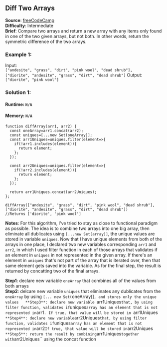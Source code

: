 ## Diff Two Arrays 

**Source**: [freeCodeCamp](https://www.freecodecamp.org/learn/javascript-algorithms-and-data-structures/intermediate-algorithm-scripting/diff-two-arrays)    
**Difficulty**: Intermediate  
**Brief**: Compare two arrays and return a new array with any items only found in one of the two given arrays, but not both. In other words, return the symmetric difference of the two arrays.       

### Example 1:
Input:   
``["andesite", "grass", "dirt", "pink wool", "dead shrub"],  
 ["diorite", "andesite", "grass", "dirt", "dead shrub"]``
Output: ``["diorite", "pink wool"]``



### Solution 1:
#### Runtime: ``N/A``
####  Memory: ``N/A``
```
function diffArray(arr1, arr2) {
  const oneArray=arr1.concat(arr2);
  const uniques=[...new Set(oneArray)];
  const arr1Uniques=uniques.filter(element=>{
    if(!arr1.includes(element)){
      return element;
    };
  });

  const arr2Uniques=uniques.filter(element=>{
    if(!arr2.includes(element)){
      return element;
    };
  });
  
  return arr1Uniques.concat(arr2Uniques);
};

diffArray(["andesite", "grass", "dirt", "pink wool", "dead shrub"], ["diorite", "andesite", "grass", "dirt", "dead shrub"])
//Returns ['diorite', 'pink wool']
```
**Notes**: For this algorithm, I've tried to stay as close to functional paradigm as possible. The idea is to combine two arrays into one big array, then eliminate all dublicates using ``[...new Set(array)]``, the unique values are stored in variable ``uniques``. Now that I have unique elements from both of the arrays in one place, I declared two new variables corresponding ``arr1`` and ``arr2``, in which I used filter function in each of those arrays that validates if an element in ``uniques`` in not represented in the given array. If there's an element in ``uniques`` that's not part of the array that is iterated over, then that same element gets saved into the variable. As for the final step, the result is returned by concatting two of the final arrays.   

**Step1**: declare new variable ``oneArray`` that combines all of the values from both arrays  
**Step2**: delcare new variable ``uniques`` that eliminates any dublicates from the ``oneArray`` by using ``[... new Set(``oneArray)]``, and stores only the unique values  
**Step3**: declare new variable ``arr1Uniques`` that, by using filter function, validates if ``uniques`` array has an element that is not represented in ``arr1``. If true, that value will be stored in ``arr1Uniques`` 
**Step4**: declare new variable ``arr2Uniques`` that, by using filter function, validates if ``uniques`` array has an element that is not represented in ``arr2`` If true, that value will be stored in ``arr2Uniques``   
**Step5**: return the result by combining ``arr1Uniques`` together with ``arr2Uniques`` using the concat function  

